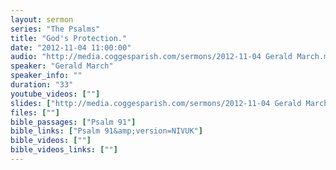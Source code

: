 ```yaml
---
layout: sermon
series: "The Psalms"
title: "God's Protection."
date: "2012-11-04 11:00:00"
audio: "http://media.coggesparish.com/sermons/2012-11-04 Gerald March.mp3"
speaker: "Gerald March"
speaker_info: ""
duration: "33"
youtube_videos: [""]
slides: ["http://media.coggesparish.com/sermons/2012-11-04 Gerald March.pdf"]
files: [""]
bible_passages: ["Psalm 91"]
bible_links: ["Psalm 91&amp;version=NIVUK"]
bible_videos: [""]
bible_videos_links: [""]
---
```

